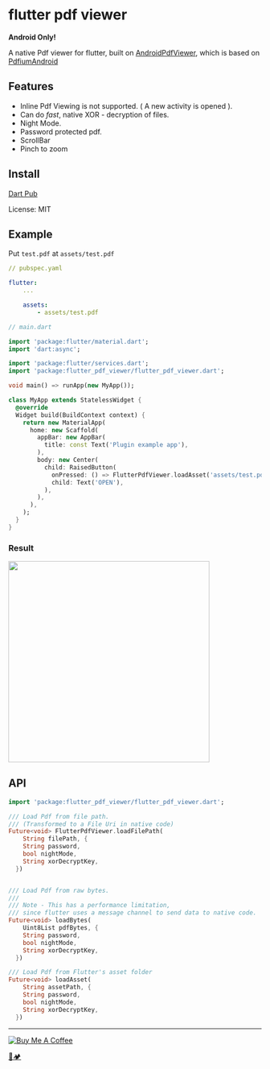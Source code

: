 # flutter pdf viewer

**Android Only!**

A native Pdf viewer for flutter, built on [AndroidPdfViewer](https://github.com/barteksc/AndroidPdfViewer), which is based on [PdfiumAndroid](https://github.com/barteksc/PdfiumAndroid)

## Features

- Inline Pdf Viewing is not supported. ( A new activity is opened ).
- Can do *fast*, native XOR - decryption of files.
- Night Mode.
- Password protected pdf.
- ScrollBar
- Pinch to zoom

## Install

[Dart Pub](https://pub.dartlang.org/packages/flutter_pdf_viewer#-readme-tab-)

License: MIT

## Example

Put `test.pdf` at `assets/test.pdf`

```yaml
// pubspec.yaml

flutter:
    ...

    assets:
        - assets/test.pdf
```

```dart
// main.dart

import 'package:flutter/material.dart';
import 'dart:async';

import 'package:flutter/services.dart';
import 'package:flutter_pdf_viewer/flutter_pdf_viewer.dart';

void main() => runApp(new MyApp());

class MyApp extends StatelessWidget {
  @override
  Widget build(BuildContext context) {
    return new MaterialApp(
      home: new Scaffold(
        appBar: new AppBar(
          title: const Text('Plugin example app'),
        ),
        body: new Center(
          child: RaisedButton(
            onPressed: () => FlutterPdfViewer.loadAsset('assets/test.pdf'),
            child: Text('OPEN'),
          ),
        ),
      ),
    );
  }
}
```

### Result
<img src="https://i.imgur.com/Uhmk09s.png" height="400" />




## API

```dart
import 'package:flutter_pdf_viewer/flutter_pdf_viewer.dart';

/// Load Pdf from file path.
/// (Transformed to a File Uri in native code)
Future<void> FlutterPdfViewer.loadFilePath(
    String filePath, {
    String password,
    bool nightMode,
    String xorDecryptKey,
  })


/// Load Pdf from raw bytes.
///
/// Note - This has a performance limitation,
/// since flutter uses a message channel to send data to native code.
Future<void> loadBytes(
    Uint8List pdfBytes, {
    String password,
    bool nightMode,
    String xorDecryptKey,
  })

/// Load Pdf from Flutter's asset folder
Future<void> loadAsset(
    String assetPath, {
    String password,
    bool nightMode,
    String xorDecryptKey,
  })
```

---

<a href="https://www.buymeacoffee.com/u75YezVri" target="_blank"><img src="https://www.buymeacoffee.com/assets/img/custom_images/black_img.png" alt="Buy Me A Coffee" style="height: auto !important;width: auto !important;" ></a>

[🐍🏕️](http://www.pycampers.com/)
